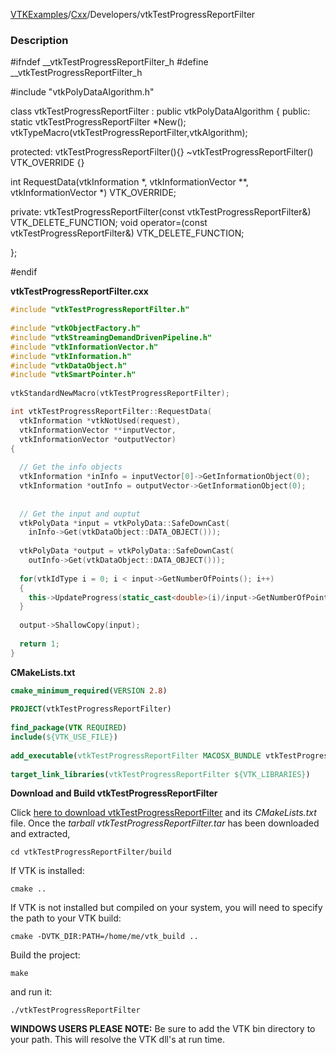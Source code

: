 [VTKExamples](Home)/[Cxx](Cxx)/Developers/vtkTestProgressReportFilter

### Description
<source lang="cpp">
#ifndef __vtkTestProgressReportFilter_h
#define __vtkTestProgressReportFilter_h
 
#include "vtkPolyDataAlgorithm.h"
 
class vtkTestProgressReportFilter : public vtkPolyDataAlgorithm
{
public:
  static vtkTestProgressReportFilter *New();
  vtkTypeMacro(vtkTestProgressReportFilter,vtkAlgorithm);
 
protected:
  vtkTestProgressReportFilter(){}
  ~vtkTestProgressReportFilter() VTK_OVERRIDE {}
 
  int RequestData(vtkInformation *, vtkInformationVector **, vtkInformationVector *) VTK_OVERRIDE;
 
private:
  vtkTestProgressReportFilter(const vtkTestProgressReportFilter&) VTK_DELETE_FUNCTION;
  void operator=(const vtkTestProgressReportFilter&) VTK_DELETE_FUNCTION;
 
};
 
#endif
</source>

**vtkTestProgressReportFilter.cxx**
```c++
#include "vtkTestProgressReportFilter.h"
 
#include "vtkObjectFactory.h"
#include "vtkStreamingDemandDrivenPipeline.h"
#include "vtkInformationVector.h"
#include "vtkInformation.h"
#include "vtkDataObject.h"
#include "vtkSmartPointer.h"
 
vtkStandardNewMacro(vtkTestProgressReportFilter);

int vtkTestProgressReportFilter::RequestData(
  vtkInformation *vtkNotUsed(request),
  vtkInformationVector **inputVector,
  vtkInformationVector *outputVector)
{
 
  // Get the info objects
  vtkInformation *inInfo = inputVector[0]->GetInformationObject(0);
  vtkInformation *outInfo = outputVector->GetInformationObject(0);
 
 
  // Get the input and ouptut
  vtkPolyData *input = vtkPolyData::SafeDownCast(
    inInfo->Get(vtkDataObject::DATA_OBJECT()));
 
  vtkPolyData *output = vtkPolyData::SafeDownCast(
    outInfo->Get(vtkDataObject::DATA_OBJECT()));
 
  for(vtkIdType i = 0; i < input->GetNumberOfPoints(); i++)
  {
    this->UpdateProgress(static_cast<double>(i)/input->GetNumberOfPoints());
  }
     
  output->ShallowCopy(input);
 
  return 1;
}
```
**CMakeLists.txt**
```cmake
cmake_minimum_required(VERSION 2.8)
 
PROJECT(vtkTestProgressReportFilter)
 
find_package(VTK REQUIRED)
include(${VTK_USE_FILE})
 
add_executable(vtkTestProgressReportFilter MACOSX_BUNDLE vtkTestProgressReportFilter.cxx)
 
target_link_libraries(vtkTestProgressReportFilter ${VTK_LIBRARIES})
```

**Download and Build vtkTestProgressReportFilter**

Click [here to download vtkTestProgressReportFilter](https://github.com/lorensen/VTKWikiExamplesTarballs/raw/master/vtkTestProgressReportFilter.tar) and its *CMakeLists.txt* file.
Once the *tarball vtkTestProgressReportFilter.tar* has been downloaded and extracted,
```
cd vtkTestProgressReportFilter/build 
```
If VTK is installed:
```
cmake ..
```
If VTK is not installed but compiled on your system, you will need to specify the path to your VTK build:
```
cmake -DVTK_DIR:PATH=/home/me/vtk_build ..
```
Build the project:
```
make
```
and run it:
```
./vtkTestProgressReportFilter
```
**WINDOWS USERS PLEASE NOTE:** Be sure to add the VTK bin directory to your path. This will resolve the VTK dll's at run time.

